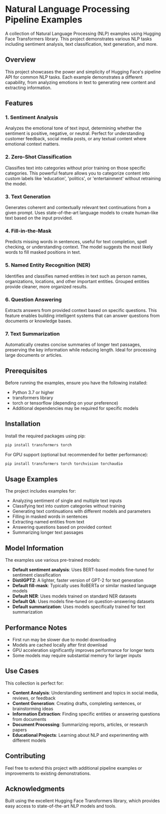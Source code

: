 # Natural Language Processing Pipeline Examples

A collection of Natural Language Processing (NLP) examples using Hugging Face Transformers library. This project demonstrates various NLP tasks including sentiment analysis, text classification, text generation, and more.

## Overview

This project showcases the power and simplicity of Hugging Face's pipeline API for common NLP tasks. Each example demonstrates a different capability, from analyzing emotions in text to generating new content and extracting information.

## Features

### 1. Sentiment Analysis
Analyzes the emotional tone of text input, determining whether the sentiment is positive, negative, or neutral. Perfect for understanding customer feedback, social media posts, or any textual content where emotional context matters.

### 2. Zero-Shot Classification
Classifies text into categories without prior training on those specific categories. This powerful feature allows you to categorize content into custom labels like 'education', 'politics', or 'entertainment' without retraining the model.

### 3. Text Generation
Generates coherent and contextually relevant text continuations from a given prompt. Uses state-of-the-art language models to create human-like text based on the input provided.

### 4. Fill-in-the-Mask
Predicts missing words in sentences, useful for text completion, spell checking, or understanding context. The model suggests the most likely words to fill masked positions in text.

### 5. Named Entity Recognition (NER)
Identifies and classifies named entities in text such as person names, organizations, locations, and other important entities. Grouped entities provide cleaner, more organized results.

### 6. Question Answering
Extracts answers from provided context based on specific questions. This feature enables building intelligent systems that can answer questions from documents or knowledge bases.

### 7. Text Summarization
Automatically creates concise summaries of longer text passages, preserving the key information while reducing length. Ideal for processing large documents or articles.

## Prerequisites

Before running the examples, ensure you have the following installed:

- Python 3.7 or higher
- transformers library
- torch or tensorflow (depending on your preference)
- Additional dependencies may be required for specific models

## Installation

Install the required packages using pip:

```bash
pip install transformers torch
```

For GPU support (optional but recommended for better performance):

```bash
pip install transformers torch torchvision torchaudio
```

## Usage Examples

The project includes examples for:

- Analyzing sentiment of single and multiple text inputs
- Classifying text into custom categories without training
- Generating text continuations with different models and parameters
- Filling in masked words in sentences
- Extracting named entities from text
- Answering questions based on provided context
- Summarizing longer text passages

## Model Information

The examples use various pre-trained models:

- **Default sentiment analysis**: Uses BERT-based models fine-tuned for sentiment classification
- **DistilGPT2**: A lighter, faster version of GPT-2 for text generation
- **Default fill-mask**: Typically uses RoBERTa or similar masked language models
- **Default NER**: Uses models trained on standard NER datasets
- **Default QA**: Uses models fine-tuned on question-answering datasets
- **Default summarization**: Uses models specifically trained for text summarization

## Performance Notes

- First run may be slower due to model downloading
- Models are cached locally after first download
- GPU acceleration significantly improves performance for longer texts
- Some models may require substantial memory for larger inputs

## Use Cases

This collection is perfect for:

- **Content Analysis**: Understanding sentiment and topics in social media, reviews, or feedback
- **Content Generation**: Creating drafts, completing sentences, or brainstorming ideas
- **Information Extraction**: Finding specific entities or answering questions from documents
- **Document Processing**: Summarizing reports, articles, or research papers
- **Educational Projects**: Learning about NLP and experimenting with different models

## Contributing

Feel free to extend this project with additional pipeline examples or improvements to existing demonstrations.


## Acknowledgments

Built using the excellent Hugging Face Transformers library, which provides easy access to state-of-the-art NLP models and tools.
